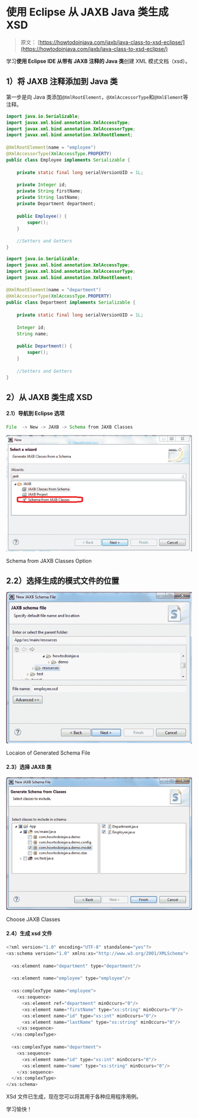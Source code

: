 # 使用 Eclipse 从 JAXB Java 类生成 XSD

> 原文： [https://howtodoinjava.com/jaxb/java-class-to-xsd-eclipse/](https://howtodoinjava.com/jaxb/java-class-to-xsd-eclipse/)

学习**使用 Eclipse IDE 从带有 JAXB 注释的 Java 类**创建 XML 模式文档（xsd）。

## 1）将 JAXB 注释添加到 Java 类

第一步是向 Java 类添加`@XmlRootElement`，`@XmlAccessorType`和`@XmlElement`等注释。

```java
import java.io.Serializable;
import javax.xml.bind.annotation.XmlAccessType;
import javax.xml.bind.annotation.XmlAccessorType;
import javax.xml.bind.annotation.XmlRootElement;

@XmlRootElement(name = "employee")
@XmlAccessorType(XmlAccessType.PROPERTY)
public class Employee implements Serializable {

	private static final long serialVersionUID = 1L;

	private Integer id;
	private String firstName;
	private String lastName;
	private Department department;

	public Employee() {
		super();
	}

	//Setters and Getters
}

```

```java
import java.io.Serializable;
import javax.xml.bind.annotation.XmlAccessType;
import javax.xml.bind.annotation.XmlAccessorType;
import javax.xml.bind.annotation.XmlRootElement;

@XmlRootElement(name = "department")
@XmlAccessorType(XmlAccessType.PROPERTY)
public class Department implements Serializable {

	private static final long serialVersionUID = 1L;

	Integer id;
	String name;

	public Department() {
		super();
	}

	//Setters and Getters
}

```

## 2）从 JAXB 类生成 XSD

#### 2.1）导航到 Eclipse 选项

```java
File  -> New -> JAXB -> Schema from JAXB Classes
```

![Schema from JAXB Classes Option](img/ee335e2d82207012bc80f125db874b4a.png)

Schema from JAXB Classes Option



## 2.2）选择生成的模式文件的位置

![Locaion of Generated Schema File](img/d952f7e65775d8ea6d7138ba8f51b115.png)

Locaion of Generated Schema File



#### 2.3）选择 JAXB 类

![Choose JAXB Classes](img/994db930c105124980e0b234aa486d29.png)

Choose JAXB Classes



#### 2.4）生成 xsd 文件

```java
<?xml version="1.0" encoding="UTF-8" standalone="yes"?>
<xs:schema version="1.0" xmlns:xs="http://www.w3.org/2001/XMLSchema">

  <xs:element name="department" type="department"/>

  <xs:element name="employee" type="employee"/>

  <xs:complexType name="employee">
    <xs:sequence>
      <xs:element ref="department" minOccurs="0"/>
      <xs:element name="firstName" type="xs:string" minOccurs="0"/>
      <xs:element name="id" type="xs:int" minOccurs="0"/>
      <xs:element name="lastName" type="xs:string" minOccurs="0"/>
    </xs:sequence>
  </xs:complexType>

  <xs:complexType name="department">
    <xs:sequence>
      <xs:element name="id" type="xs:int" minOccurs="0"/>
      <xs:element name="name" type="xs:string" minOccurs="0"/>
    </xs:sequence>
  </xs:complexType>
</xs:schema>

```

XSd 文件已生成，现在您可以将其用于各种应用程序用例。

学习愉快！